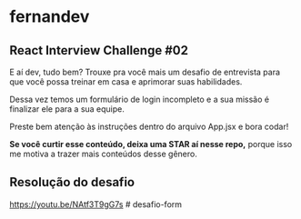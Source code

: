 # fernandev

## React Interview Challenge #02

E aí dev, tudo bem? Trouxe pra você mais um desafio de entrevista para que você possa treinar em casa e aprimorar suas habilidades.

Dessa vez temos um formulário de login incompleto e a sua missão é finalizar ele para a sua equipe.

Preste bem atenção às instruções dentro do arquivo App.jsx e bora codar!

**Se você curtir esse conteúdo, deixa uma STAR aí nesse repo,** porque isso me motiva a trazer mais conteúdos desse gênero.

## Resolução do desafio

https://youtu.be/NAtf3T9gG7s
#   d e s a f i o - f o r m  
 